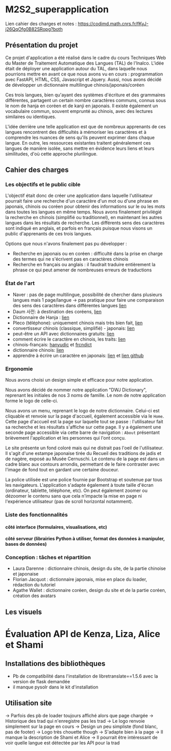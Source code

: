 # M2S2_superapplication

Lien cahier des charges et notes : https://codimd.math.cnrs.fr/fKyJ-j26QqOfg0B82SRopg?both

## Présentation du projet
Ce projet d'application a été réalisé dans le cadre du cours Techniques Web du Master de Traitement Automatique des Langues (TAL) de l'Inalco. L'idée était de déployer une application autour du TAL, dans laquelle nous pourrions mettre en avant ce que nous avons vu en cours : programmation avec FastAPI, HTML, CSS, Javascript et Jquery. Aussi, nous avons décidé de développer un dictionnaire multilingue chinois/japonais/coréen

Ces trois langues, bien qu'ayant des systèmes d'écriture et des grammaires différentes, partagent un certain nombre caractères communs, connus sous le nom de hanja en coréen et de kanji en japonais. Il existe également un vocabulaire commun, souvent emprunté au chinois, avec des lectures similaires ou identiques.

L'idée derrière une telle application est que de nombreux apprenants de ces langues rencontrent des difficultés à mémoriser les caractères et à comprendre les nuances de sens qu'ils peuvent exprimer dans chaque langue. En outre, les ressources existantes traitent généralement ces langues de manière isolée, sans mettre en évidence leurs liens et leurs similitudes, d'où cette approche plurilingue.

## Cahier des charges

### Les objectifs et le public cible

L'objectif était donc de créer une application dans laquelle l'utilisateur pourrait faire une recherche d'un caractère d'un mot ou d'une phrase en japonais, chinois ou coréen pour obtenir des informations sur le ou les mots dans toutes les langues en même temps. Nous avons finalement privilégié la recherche en chinois (simplifié ou traditionnel), en maintenant les autres langues dans les résultats de recherche. Les différents sens des caractères sont indiqué en anglais, et parfois en français puisque nous visons un public d'apprenants de ces trois langues.

Options que nous n'avons finalement pas pu développer : 
- Recherche en japonais ou en coréen : difficulté dans la prise en charge des termes qui ne s'écrivent pas en caractères chinois
- Recherche en français ou anglais : il faudrait traduire entièrement la phrase ce qui peut amener de nombreuses erreurs de traductions

### État de l'art
- Naver : pas de page multilingue, possibilité de chercher dans plusieurs langues mais 1 page/langue → pas pratique pour faire une comparaison des sens des caractères dans différentes langues [lien](https://dict.naver.com/frkodict/#/search?query=%E9%9F%93)
- Daum 사전: à destination des coréens, [lien](https://dic.daum.net/search.do?q=%E9%9F%93)
- Dictionnaire de Hanja : [lien](https://koreanhanja.app/%e9%9f%93)
- Pleco (téléphone): uniquement chinois mais très bien fait, [lien](https://www.pleco.com)
- convertisseur chinois (classique, simplifié) - japonais: [lien](http://www.jcdic.com/chinese_convert/index.php)
- peut-être un API avec dictionnaires gratuits: [lien](https://glosbe.com/)
- comment écrire le caractère en chinois, les traits: [lien](https://github.com/skishore/makemeahanzi)
- chinois-français: [hanyudic](https://github.com/guilhemmariotte/HanYuDic) et [frcndict](https://github.com/Nilhcem/frcndict-android)
- dictionnaire chinois: [lien](http://dict.cn/)
- apprendre à écrire un caractère en japonais: [lien](https://kanjialive.com/) et [lien github](https://github.com/TashiiDesign/Kanji-Search)

### Ergonomie

Nous avons choisi un design simple et efficace pour notre application. 

Nous avons décidé de nommer notre application "DWJ Dictionary", reprenant les initiales de nos 3 noms de famille. Le nom de notre application forme le logo de celle-ci.

Nous avons un menu, reprenant le logo de notre dictionnaire. Celui-ci est cliquable et renvoie sur la page d'accueil, également accessible via le `Home`. Cette page d'accueil est la page sur laquelle tout se passe : l'utilisateur fait sa recherche et les résultats s'affiche sur cette page. Il y a également une seconde page accessible via cette barre de navigation : `About` présentant brièvement l'application et les personnes qui l'ont conçu.

Le site présente un fond coloré mais qui ne distrait pas l'oeil de l'utilisateur. Il s'agit d'une estampe japonaise tirée du Recueil des traditions de jadis et de nagère, exposé au Musée Cernuschi. Le contenu de la page est dans un cadre blanc aux contours arrondis, permettant de le faire contraster avec l'image de fond tout en gardant une certaine douceur.

La police utilisée est une police fournie par Bootstrap et soutenue par tous les navigateurs. L'application s'adapte également à toute taille d'écran (ordinateur, tablette, téléphone, etc). On peut également zoomer ou dézoomer le contenu sans que cela n'impacte la mise en page ni l'expérience utilisateur (pas de scroll horizontal notamment).

### Liste des fonctionnalités

#### côté interface (formulaires, visualisations, etc) 

#### côté serveur (librairies Python à utiliser, format des données à manipuler, bases de données)

### Conception : tâches et répartition

- Laura Darenne : dictionnaire chinois, design du site, de la partie chinoise et japonaise
- Florian Jacquot : dictionnaire japonais, mise en place du loader, rédaction du tutoriel
- Agathe Wallet : dictionnaire coréen, design du site et de la partie coréen, création des avatars



## Les visuels




# Évaluation API de Kenza, Liza, Alice et Shami

## Installations des bibliothèques

- Pb de compatibilité dans l'installation de libretranslate==1.5.6 avec la version de flask demandée
- il manque pysolr dans le kit d'installation

## Utilisation site
→ Parfois des pb de loader toujours affiché alors que page chargée
→ Historique des trad qui n'enregistre pas les trad
→ Le logo renvoie simplement sur la page en cours
→ Design un peu simpliste (fond blanc, pas de footer)
→ Logo très chouette though
→ S'adapte bien à la page
→ Il manque la description de Shami et Alice
→ Il pourrait être intéressant de voir quelle langue est détectée par les API pour la trad
